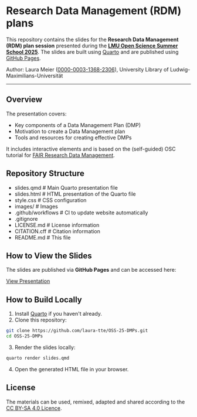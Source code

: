 # Research Data Management (RDM) plans 

This repository contains the slides for the **Research Data Management (RDM) plan session** presented during the **[LMU Open Science Summer School 2025](https://lmu-osc.github.io/Open-Science-Summer-School-2025/)**. The slides are built using [Quarto](https://quarto.org/) and are published using [GitHub Pages](https://pages.github.com/).

Author: Laura Meier ([0000-0003-1368-2306](https://orcid.org/0000-0003-1368-2306)), University Library of Ludwig-Maximilians-Universität

---

## Overview

The presentation covers:
- Key components of a Data Management Plan (DMP)
- Motivation to create a Data Management plan
- Tools and resources for creating effective DMPs

It includes interactive elements and is based on the (self-guided) OSC tutorial for [FAIR Research Data Management](https://lmu-osc.github.io/FAIR-Data-Management/).

## Repository Structure

- slides.qmd # Main Quarto presentation file
- slides.html # HTML presentation of the Quarto file
- style.css # CSS configuration
- images/ # Images
- .github/workflows # CI to update website automatically
- .gitignore 
- LICENSE.md # License information
- CITATION.cff # Citation information
- README.md # This file

## How to View the Slides

The slides are published via **GitHub Pages** and can be accessed here:  

[View Presentation](https://laura-tte.github.io/OSS-25-DMPs/)

## How to Build Locally

1. Install [Quarto](https://quarto.org/docs/get-started/) if you haven't already.
2. Clone this repository:

```bash
git clone https://github.com/laura-tte/OSS-25-DMPs.git
cd OSS-25-DMPs
```

3. Render the slides locally:

```bash
quarto render slides.qmd
```

4. Open the generated HTML file in your browser.

## License

The materials can be used, remixed, adapted and shared according to the [CC BY-SA 4.0 Licence](https://creativecommons.org/licenses/by-sa/4.0/). 